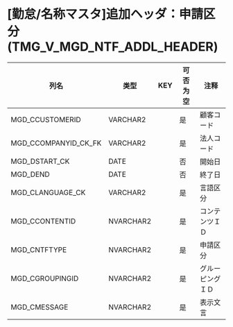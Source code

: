 # [勤怠/名称マスタ]追加ヘッダ：申請区分(TMG_V_MGD_NTF_ADDL_HEADER)
| 列名   | 类型   | KEY  | 可否为空 | 注释   |
| ---- | ---- | ---- | ---- | ---- |
|MGD_CCUSTOMERID|VARCHAR2||是|顧客コード|
|MGD_CCOMPANYID_CK_FK|VARCHAR2||是|法人コード|
|MGD_DSTART_CK|DATE||否|開始日|
|MGD_DEND|DATE||否|終了日|
|MGD_CLANGUAGE_CK|VARCHAR2||是|言語区分|
|MGD_CCONTENTID|NVARCHAR2||是|コンテンツＩＤ|
|MGD_CNTFTYPE|NVARCHAR2||是|申請区分|
|MGD_CGROUPINGID|NVARCHAR2||是|グルーピングＩＤ|
|MGD_CMESSAGE|NVARCHAR2||是|表示文言|
